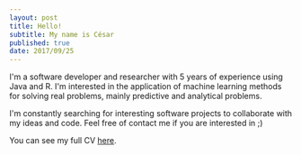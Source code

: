 ```yaml
---
layout: post
title: Hello!
subtitle: My name is César
published: true
date: 2017/09/25
---
```


I'm a software developer and researcher with 5 years of experience using Java and R. I'm interested in the application of machine learning methods for solving real problems, mainly predictive and analytical problems.

I'm constantly searching for interesting software projects to collaborate with my ideas and code. Feel free of contact me if you are interested in ;)

You can see my full CV [here](https://cesarsotovalero.github.io/files/C-Soto-Valero-CV.pdf).


